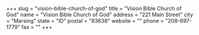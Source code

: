 +++
slug = "vision-bible-church-of-god"
title = "Vision Bible Church of God"
name = "Vision Bible Church of God"
address = "221 Main Street"
city = "Marsing"
state = "ID"
postal = "83638"
website = ""
phone = "208-697-1779"
fax = ""
+++
